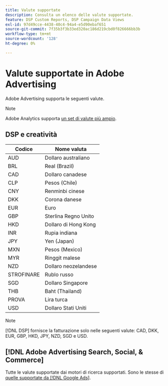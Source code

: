 ```yaml
---
title: Valute supportate
description: Consulta un elenco delle valute supportate.
feature: DSP Custom Reports, DSP Campaign Data Views
exl-id: 97d49cce-4438-40c4-94a4-e5d90ebaf651
source-git-commit: 7f35b3f3b33ed320ac186d219cbd0f826666bb3b
workflow-type: tm+mt
source-wordcount: '128'
ht-degree: 0%

---
```


# Valute supportate in Adobe Advertising

Adobe Advertising supporta le seguenti valute.


>[!NOTE]
>
>Adobe Analytics supporta [un set di valute più ampio](https://experienceleague.adobe.com/docs/analytics/implementation/vars/config-vars/currencycode.html).

## DSP e creatività

| Codice | Nome valuta |
| ------ | -------------- |
| AUD | Dollaro australiano |
| BRL | Real (Brazil) |
| CAD | Dollaro canadese |
| CLP | Pesos (Chile) |
| CNY | Renminbi cinese |
| DKK | Corona danese |
| EUR | Euro |
| GBP | Sterlina Regno Unito |
| HKD | Dollaro di Hong Kong |
| INR | Rupia indiana |
| JPY | Yen (Japan) |
| MXN | Pesos (Mexico) |
| MYR | Ringgit malese |
| NZD | Dollaro neozelandese |
| STROFINARE | Rublo russo |
| SGD | Dollaro Singapore |
| THB | Baht (Thailand) |
| PROVA | Lira turca |
| USD | Dollaro Stati Uniti |

>[!NOTE]
>
> [!DNL DSP] fornisce la fatturazione solo nelle seguenti valute: CAD, DKK, EUR, GBP, HKD, JPY, NZD, SGD e USD.

## [!DNL Adobe Advertising Search, Social, & Commerce]

Tutte le valute supportate dai motori di ricerca supportati. Sono le stesse di [quelle supportate da [!DNL Google Ads]](https://developers.google.com/adwords/api/docs/appendix/codes-formats#currency-codes).

